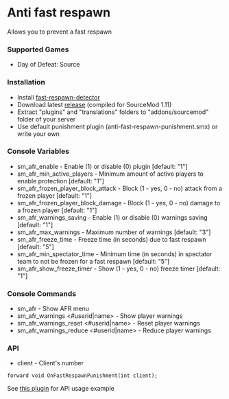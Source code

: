 # Anti fast respawn

Allows you to prevent a fast respawn

### Supported Games

* Day of Defeat: Source

### Installation

* Install [fast-respawn-detector](https://github.com/dronelektron/fast-respawn-detector)
* Download latest [release](https://github.com/dronelektron/anti-fast-respawn/releases) (compiled for SourceMod 1.11)
* Extract "plugins" and "translations" folders to "addons/sourcemod" folder of your server
* Use default punishment plugin (anti-fast-respawn-punishment.smx) or write your own

### Console Variables

* sm_afr_enable - Enable (1) or disable (0) plugin [default: "1"]
* sm_afr_min_active_players - Minimum amount of active players to enable protection [default: "1"]
* sm_afr_frozen_player_block_attack - Block (1 - yes, 0 - no) attack from a frozen player [default: "1"]
* sm_afr_frozen_player_block_damage - Block (1 - yes, 0 - no) damage to a frozen player [default: "1"]
* sm_afr_warnings_saving - Enable (1) or disable (0) warnings saving [default: "1"]
* sm_afr_max_warnings - Maximum number of warnings [default: "3"]
* sm_afr_freeze_time - Freeze time (in seconds) due to fast respawn [default: "5"]
* sm_afr_min_spectator_time - Minimum time (in seconds) in spectator team to not be frozen for a fast respawn [default: "5"]
* sm_afr_show_freeze_timer - Show (1 - yes, 0 - no) freeze timer [default: "1"]

### Console Commands

* sm_afr - Show AFR menu
* sm_afr_warnings <#userid|name> - Show player warnings
* sm_afr_warnings_reset <#userid|name> - Reset player warnings
* sm_afr_warnings_reduce <#userid|name> - Reduce player warnings

### API

* client - Client's number

```
forward void OnFastRespawnPunishment(int client);
```

See [this plugin](https://github.com/dronelektron/anti-fast-respawn/blob/master/scripting/anti-fast-respawn-punishment.sp) for API usage example
